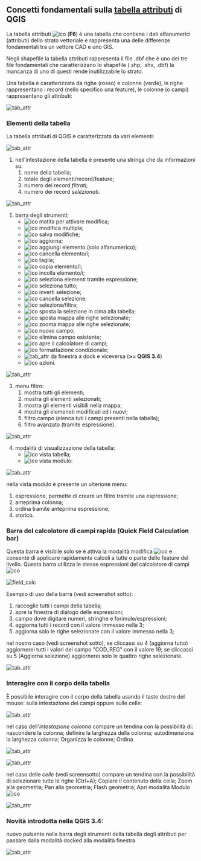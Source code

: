 ## Concetti fondamentali sulla [tabella attributi](https://docs.qgis.org/testing/en/docs/user_manual/working_with_vector/attribute_table.html) di QGIS

La tabella attributi ![ico](/img/tabella_attributi/icon/mActionOpenTable.png) (**F6**) è una tabella che contiene i dati alfanumerici (attributi) dello strato vettoriale e rappresenta una delle differenze fondamentali tra un vettore CAD e uno GIS.

Negli shapefile la tabella attributi rappresenta il file .dbf che è uno dei tre file fondamentali che caratterizzano lo shapefile (.shp, .shx, .dbf) la mancanza di uno di questi rende inutilizzabile lo strato.

Una tabella è caratterizzata da righe (rosso) e colonne (verde), le righe rappresentano i record (nello specifico una feature), le colonne (o campi) rappresentano gli attributi:

![tab_attr](/img/tabella_attributi/tab_attr1.png)

### Elementi della tabella

La tabella attributi di QGIS è caratterizzata da vari elementi:

![tab_attr](/img/tabella_attributi/tab_attr2.png)

1. nell'intestazione della tabella è presente una stringa che da informazioni su:
    1. nome della tabella;
    2. totale degli elementi/record/feature;
    3. numero dei record _filtrati_;
    4. numero dei record _selezionati_.
   

![tab_attr](/img/tabella_attributi/tab_attr3_NEW.png)

1. barra degli strumenti;
    * ![ico](/img/tabella_attributi/icon/mActionToggleEditing.png) matita per attivare modifica;
    * ![ico](/img/tabella_attributi/icon/mActionMultiEdit.png) modifica multipla;
    * ![ico](/img/tabella_attributi/icon/mActionFileSave.png) salva modifiche;
    * ![ico](/img/tabella_attributi/icon/mActionDraw.png) aggiorna;
    * ![ico](/img/tabella_attributi/icon/mActionNewTableRow.png) aggiungi elemento (solo alfanumerico);
    * ![ico](/img/tabella_attributi/icon/mActionDeleteSelected.png) cancella elemento/i;
    * ![ico](/img/tabella_attributi/icon/mActionEditCut.png ) taglia;
    * ![ico](/img/tabella_attributi/icon/mActionEditCopy.png) copia elemento/i;
    * ![ico](/img/tabella_attributi/icon/mActionEditPaste.png) incolla elemento/i;
    * ![ico](/img/tabella_attributi/icon/mIconExpressionSelect.png) seleziona elementi tramite espressione;
    * ![ico](/img/tabella_attributi/icon/mActionSelectAll.png) seleziona tutto;
    * ![ico](/img/tabella_attributi/icon/mActionInvertSelection.png) inverti selezione;
    * ![ico](/img/tabella_attributi/icon/mActionDeselectAll.png) cancella selezione;
    * ![ico](/img/tabella_attributi/icon/mActionFilterMap.png) seleziona/filtra;
    * ![ico](/img/tabella_attributi/icon/mActionSelectedToTop.png ) sposta la selezione in cima alla tabella;
    * ![ico](/img/tabella_attributi/icon/mActionPanToSelected.png) sposta mappa alle righe selezionate;
    * ![ico](/img/tabella_attributi/icon/mActionZoomToSelected.png) zooma mappa alle righe selezionate;
    * ![ico](/img/tabella_attributi/icon/mActionNewAttribute.png) nuovo campo;
    * ![ico](/img/tabella_attributi/icon/mActionDeleteAttribute.png) elimina campo esistente;
    * ![ico](/img/tabella_attributi/icon/mActionCalculateField.png) apre il calcolatore di campi;
    * ![ico](/img/tabella_attributi/icon/mActionConditionalFormatting.png) formattazione condizionale;
    * ![tab_attr](/img/tabella_attributi/icon/mDockify.png) da finestra a dock e viceversa (**>= QGIS 3.4**)
    * ![ico](/img/tabella_attributi/icon/mAction.png) azioni.

![tab_attr](/img/tabella_attributi/tab_attr4.png)

3. menu filtro:
    1. mostra tutti gli elementi;
    2. mostra gli elementi selezionati;
    3. mostra gli elementi visibili nella mappa;
    4. mostra gli elemeneti modificati ed i nuovi;
    5. filtro campo (elenca tuti i campi presenti nella tabella);
    6. filtro avanzato (tramite espressione).

![tab_attr](/img/tabella_attributi/tab_attr5.png)

4. modalità di visualizzazione della tabella:
    * ![ico](/img/tabella_attributi/icon/mActionOpenTable.png)  vista tabella;
    * ![ico](/img/tabella_attributi/icon/mActionFormView.png) vista modulo:

![tab_attr](/img/tabella_attributi/tab_attr6.png)

nella vista modulo è presente un ulterione menu:

1. espressione, permette di creare un filtro tramite una espressione;
2. anteprima colonna;
3. ordina tramite anteprima espressione;
4. storico.

### Barra del calcolatore di campi rapida (Quick Field Calculation bar)

Questa barra è visibile solo se è attiva la modalità modifica ![ico](/img/tabella_attributi/icon/mActionToggleEditing.png) e consente di applicare rapidamente calcoli a tutte o parte delle feature del livello. Questa barra utilizza le stesse espressioni del calcolatore di campi ![ico](/img/tabella_attributi/icon/mActionCalculateField.png)

![field_calc](/img/field_calc_rapida1.png)

Esempio di uso della barra (vedi screenshot sotto):

1. raccoglie tutti i campi della tabella;
2. apre la finestra di dialogo delle espressioni;
3. campo dove digitare numeri, stringhe e forimule/espressioni;
4. aggiorna tutti i record con il valore immesso nella 3;
5. aggiorna solo le righe selezionate con il valore immesso nella 3;

nel nostro caso (vedi screenshot sotto), se cliccassi su 4 (aggiorna tutto) aggiornerei tutti i valori del campo "COD_REG" con il valore 19; se cliccassi su 5 (Aggiorna selezione) aggiornerei solo le quattro righe selezionate.

![tab_attr](/img/tabella_attributi/tab_attr11.png)

### Interagire con il corpo della tabella

È possibile interagire con il corpo della tabella usando il tasto destro del mouse: sulla intestazione dei campi oppure sulle celle:

![tab_attr](/img/tabella_attributi/tab_attr8.png)

nel caso dell'_intestazione colonna_ compare un tendina con la possibilità di: nascondere la colonna; definire la larghezza della colonna; autodimensiona la larghezza colonna; Organizza le colonne; Ordina

![tab_attr](/img/tabella_attributi/tab_attr9.png)

![tab_attr](/img/tabella_attributi/tab_attr10.png)


nel caso delle _celle_ (vedi screensotto) compare un tendina con la possibilità di:selezionare tutte le righe (Ctrl+A); Copiare il contenuto della cella; Zoom alla geometria; Pan alla geometria; Flash geometria; Apri modalità Modulo ![ico](/img/tabella_attributi/icon/mActionFormView.png)

![tab_attr](/img/tabella_attributi/tab_attr7.png)

### Novità introdotta nella QGIS 3.4:

nuovo pulsante nella barra degli strumenti della tabella degli attributi per passare dalla modalità docked alla modalità finestra

![tab_attr](/img/tabella_attributi/dockify.gif)